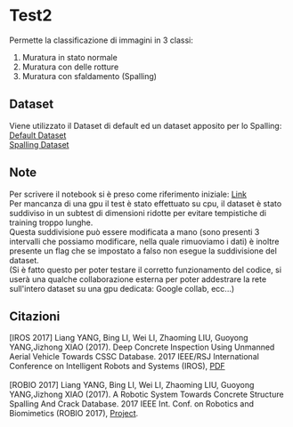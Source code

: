 # Test2
Permette la classificazione di immagini in 3 classi:<br/>
1. Muratura in stato normale<br/>
2. Muratura con delle rotture<br/>
3. Muratura con sfaldamento (Spalling)

## Dataset
Viene utilizzato il Dataset di default ed un dataset apposito per lo Spalling: <br/>
[Default Dataset](https://data.mendeley.com/datasets/5y9wdsg2zt/2) <br/>
[Spalling Dataset](https://github.com/ccny-ros-pkg/concreteIn_inpection_VGGF/)

## Note
Per scrivere il notebook si è preso come riferimento iniziale: [Link](https://www.kaggle.com/vishnurapps/ensuring-building-safety-using-efficientnets) <br/>
Per mancanza di una gpu il test è stato effettuato su cpu, il dataset è stato suddiviso in un subtest di dimensioni ridotte per
evitare tempistiche di training troppo lunghe. <br/>
Questa suddivisione può essere modificata a mano (sono presenti 3 intervalli che possiamo modificare, nella quale rimuoviamo i dati)
è inoltre presente un flag che se impostato a falso non esegue la suddivisione del dataset.<br/>
(Si è fatto questo per poter testare il corretto funzionamento del codice, si userà una qualche collaborazione esterna per poter addestrare la rete sull'intero dataset su una gpu dedicata: Google collab, ecc...)

## Citazioni
[IROS 2017] Liang YANG, Bing LI, Wei LI, Zhaoming LIU, Guoyong YANG,Jizhong XIAO (2017). Deep Concrete Inspection Using Unmanned Aerial Vehicle Towards CSSC Database. 2017 IEEE/RSJ International Conference on Intelligent Robots and Systems (IROS), [PDF](https://ericlyang.github.io/img/IROS2017/IROS2017.pdf)<br/><br/>
[ROBIO 2017] Liang YANG, Bing LI, Wei LI, Zhaoming LIU, Guoyong YANG,Jizhong XIAO (2017). A Robotic System Towards Concrete Structure Spalling And Crack Database. 2017 IEEE Int. Conf. on Robotics and Biomimetics (ROBIO 2017), [Project](https://ericlyang.github.io/project/deepinspection/).
